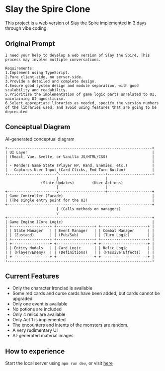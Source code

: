 # Slay the Spire Clone

This project is a web version of Slay the Spire implemented in 3 days through vibe coding.

## Original Prompt

```
I need your help to develop a web version of Slay the Spire. This process may involve multiple conversations.

Requirements:
1.Implement using TypeScript.
2.Pure client-side, no server-side.
3.Provide a detailed and complete design.
4.Ensure good system design and module separation, with good scalability and readability.
5.Prioritize the implementation of game logic parts unrelated to UI, maintaining UI agnosticism.
6.Select appropriate libraries as needed, specify the version numbers of the libraries used, and avoid using features that are going to be deprecated
```

## Conceptual Diagram

AI-generated conceptual diagram

```
+-----------------------------------------------------------------+
| UI Layer                                                        |
| (React, Vue, Svelte, or Vanilla JS/HTML/CSS)                    |
|                                                                 |
| - Renders Game State (Player HP, Hand, Enemies, etc.)           |
| - Captures User Input (Card Clicks, End Turn Button)            |
+----------------------^---------------------+--------------------+
                       |                     |
                (State Updates)        (User Actions)
                       |                     |
+----------------------v---------------------+--------------------+
| Game Controller (Facade)                                        |
| (The single entry point for the UI)                             |
+-----------------------------------------------------------------+
                       | (Calls methods on managers)
                       v
+-----------------------------------------------------------------+
| Game Engine (Core Logic)                                        |
| +-----------------+ +-----------------+ +---------------------+ |
| | State Manager   | | Event Manager   | | Combat Manager      | |
| | (Zustand)       | | (Pub/Sub)       | | (Turn Logic)        | |
| +-----------------+ +-----------------+ +---------------------+ |
| +-----------------+ +-----------------+ +---------------------+ |
| | Entity Models   | | Card Logic      | | Relic Logic         | |
| | (Player/Enemy)  | | (Definitions)   | | (Passive Effects)   | |
| +-----------------+ +-----------------+ +---------------------+ |
+-----------------------------------------------------------------+
```

## Current Features

- Only the character Ironclad is available
- Some red cards and curse cards have been added, but cards cannot be upgraded
- Only one event is available
- No potions are included
- Only 4 relics are available
- Only Act 1 is implemented
- The encounters and intents of the monsters are random.
- A very rudimentary UI
- AI-generated material images

## How to experience

Start the local server using `npm run dev`, or visit [here](https://legeneek.github.io/mini-game/sts-clone/)

